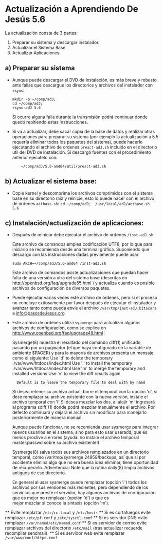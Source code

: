 Actualización a Aprendiendo De Jesús 5.6
========================================

La actualización consta de 3 partes:

1. Preparar su sistema y descargar instalador.
2. Actualizar el Sistema Base.
3. Actualizar Aplicaciones.


a) Preparar su sistema
----------------------

* Aunque puede descargar el DVD de instalación, es más breve y robusto ante 
  fallas que descargue los directorios y archivos del instalador con 
  ```rsync```:
	```	
	mkdir -p ~/comp/adJ;
	cd ~/comp/adJ;
	rsync-adJ 5.6
	```

  Si ocurre alguna falla durante la transmisión podrá continuar donde
  quedó repitiendo estas instrucciones.
* Si va a actualizar, debe sacar copia de la base de datos y realizar
  otras operaciones para preparar su sistema (por ejemplo la actualización
  a 5.5 requería eliminar todos los paquetes del sistema), 
  puede hacerlo ejecutando el archivo de ordenes ```preact-adJ.sh```
  incluido en el directorio util del DVD de instalación.
  Si descargó fuentes con el procedimiento anterior ejecutelo con:
	```
       	~/comp/adJ/5.6-amd64/util/preact-adJ.sh
	```

b) Actualizar el sistema base:
------------------------------
* Copie kernel y descomprima los archivos comprimidos con el sistema base en 
  su directorio raiz y reinicie, esto lo puede hacer con el 
  archivo de órdenes ```actbase.sh```:
		```
		cd ~/comp/adJ; 
		/usr/local/adJ/actbase.sh 5.6
		```

c) Instalación/actualización de aplicaciones:
---------------------------------------------
* Después de reinicar debe ejecutar  el archivo de ordenes 
	```/inst-adJ.sh```

  Este archivo de comandos emplea codificación UTF8, por lo que para 
  iniciarlo se recomienda desde una terminal gráfica.  Suponiendo que 
  descargo con las instrucciones dadas previamente puede usar:
	```
	sudo ARCH=~/comp/adJ/5.6-amd64 /inst-adJ.sh
	```
  Este archivo de comandos asiste actualizaciones que puedan hacer 
  falta de una versión a otra del sistema base (descritas en
  http://openbsd.org/faq/upgrade55.html ) y actualiza cuando es posible
  archivos de configuración de diversos paquetes.
* Puede ejecutar varias veces este archivo de órdenes, pero si el 
  proceso no concluye exitosamente por favor después de ejecutar
  el instalador y avanzar tanto como pueda envíe el archivo
  ```/var/tmp/inst-adJ.bitacora``` a info@pasosdeJesus.org
* Este archivo de ordenes utiliza ```sysmerge``` para actualizar algunos 
  archivos de configuración, como se explica en 
  http://www.openbsd.org/faq/upgrade48.html :

  	Sysmerge(8) muestra el resultado del comando diff(1) unificado, pasando
	por un paginador (el que haya configurado en la variable de ambiente 
	$PAGER) y para la mayoría de archivos presenta un mensaje como el 
	siguiente:
		Use 'd' to delete the temporary ./var/www/htdocs/index.html
		Use 'i' to install the temporary ./var/www/htdocs/index.html
		Use 'm' to merge the temporary and installed versions
		Use 'v' to view the diff results again
	
		Default is to leave the temporary file to deal with by hand
	Si desea retener su archivo actual, borre el temporal con la opción 
	'd', si dese remplazar su archivo existente con la nueva versión, 
	instale el archivo temporal con 'i' Si desea mezclar los dos, 
	al alejir 'm' ingresará al programa sdiff (1) donde podrá mezclar 
	manualmente el archivo.  Por defecto continuará y dejará el archivo 
	sin modificar para manejarlo posteriormente de manera manual.
	
	Aunque puede funcionar, no se recomienda usar sysmerge para integrar
	nuevos usuarios en el sistema, sino para esto usar useradd, que es 
	menos proclive a errores (ayuda: no instale el archivo temporal 
	master.passwd sobre su archivo existente!).
	
	Sysmerge(8) salva todos sus archivos remplazados en un directorio 
	temporal, como /var/tmp/sysmerge.24959/backups, así que si por 
	accidente elimina algo que no era buena idea eliminar, tiene 
	oportunidad de recuperarlo.  Advertencia: Note que la rutina daily(8)
	limpia archivos antiguos de ese directorio.
	
	En general al usar sysmerge puede remplazar (opción 'i') todos los 
	archivos por sus versiones más recientes, pero dependiendo de los 
	servicios que preste el servidor, hay algunos archivos de 
	configuración que es mejor no remplazar (opción 'd') o que es      
	mejor mezclar si conoce la sintaxis (opción 'm').

** Evite remplazar ```/etc/rc.local``` y ```/etc/hosts```
** Si es cortafuegos evite remplazar ```/etc/pf.conf``` y ```/etc/sysctl.conf```
** Si es servidor DNS evite remplazar ```/var/named/etc/named.conf```
** Si es servidor de correo evite remplazar archivos del directorio 
   ```/etc/mail``` (tras actualizar recuerde recompilar sendmail).
** Si es servidor web evite remplazar ```/var/www/conf/httpd.conf```
	

